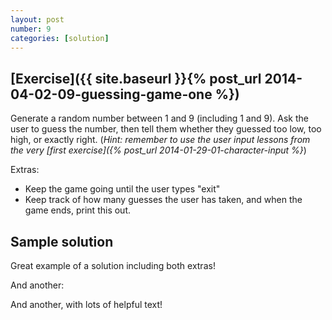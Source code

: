 ```yaml
---
layout: post
number: 9
categories: [solution]
---
```


## [Exercise]({{ site.baseurl }}{% post_url 2014-04-02-09-guessing-game-one %})

Generate a random number between 1 and 9 (including 1 and 9). Ask the user to guess the number, then tell them whether they guessed too low, too high, or exactly right. (_Hint: remember to use the user input lessons from the very [first exercise]({% post_url 2014-01-29-01-character-input %}_)

Extras: 

* Keep the game going until the user types "exit"
* Keep track of how many guesses the user has taken, and when the game ends, print this out.


## Sample solution

Great example of a solution including both extras!

<script src="https://gist.github.com/JamieMacIver/10153508.js"></script>

And another:

<script src="https://gist.github.com/avillareal98/9a2b5e5b59880d8ea6f8.js"></script>

And another, with lots of helpful text!

<script src="https://gist.github.com/anonymous/0502baf8a01e3aa53550.js"></script>
